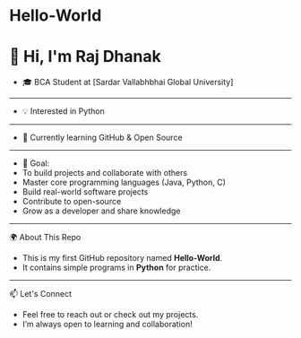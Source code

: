 # Hello-World
 # 👋 Hi, I'm Raj Dhanak
 * 🎓 BCA Student at [Sardar Vallabhbhai Global University]
   
 ---
 
 * 💡 Interested in Python
   
 ---
 
 * 📱 Currently learning GitHub & Open Source
   
---

 *  🚀 Goal:
 *   To build projects and collaborate with others
 *   Master core programming languages (Java, Python, C)
 *   Build real-world software projects
 *   Contribute to open-source
 *   Grow as a developer and share knowledge 
 
 ---

 🌍 About This Repo
* This is my first GitHub repository named **Hello-World**.
*  It contains simple programs in **Python** for practice.

 ---

 📫 Let's Connect 
 *  Feel free to reach out or check out my projects.
 *  I’m always open to learning and collaboration!
